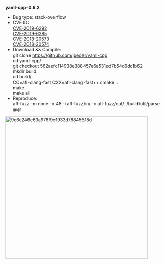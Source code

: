 **yaml-cpp-0.6.2**
* Bug type: stack-overflow    
* CVE ID:    
[CVE-2019-6292](https://cve.mitre.org/cgi-bin/cvename.cgi?name=CVE-2019-6292)     
[CVE-2019-6285](https://cve.mitre.org/cgi-bin/cvename.cgi?name=CVE-2019-6285)     
[CVE-2018-20573](https://cve.mitre.org/cgi-bin/cvename.cgi?name=CVE-2018-20573)     
[CVE-2018-20574](https://cve.mitre.org/cgi-bin/cvename.cgi?name=CVE-2018-20574)     
* Download && Compile:    
git clone https://github.com/jbeder/yaml-cpp    
cd yaml-cpp/    
git checkout 562aefc114938e388457e6a531ed7b54d9dc1b62    
mkdir build      
cd build/    
CC=afl-clang-fast CXX=afl-clang-fast++ cmake ..    
make     
make all
* Reproduce:     
afl-fuzz -m none -b 48 -i afl-fuzz/in/ -o afl-fuzz/out/ ./build/util/parse @@     

<img width="447" alt="9e6c246e63a976f9c1933d78845618d" src="https://user-images.githubusercontent.com/76025773/202126470-70145c2e-aa9c-4403-8bf6-f42a0968d16a.png">

